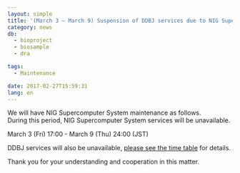 ```yaml
---
layout: simple
title: '(March 3 – March 9) Suspension of DDBJ services due to NIG Supercomputer maintenance'
category: news
db:
  - bioproject
  - biosample
  - dra

tags:
  - Maintenance

date: 2017-02-27T15:59:31
lang: en
---
```


<p>We will have NIG Supercomputer System maintenance as follows.<br>During this period, NIG Supercomputer System services will be unavailable.</p>

<p>March 3 (Fri) 17:00 - March 9 (Thu) 24:00 (JST)</p>

<p>DDBJ services will also be unavailable, <a href="/news/en/wn170223-e.html">please see the time table</a> for details.</p>

<p>Thank you for your understanding and cooperation in this matter.</p>
